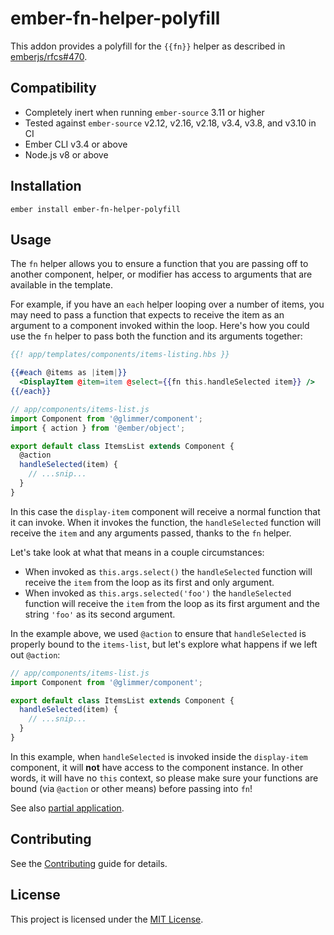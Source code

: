 ember-fn-helper-polyfill
==============================================================================

This addon provides a polyfill for the `{{fn}}` helper as described in 
[emberjs/rfcs#470](https://emberjs.github.io/rfcs/0470-fn-helper.html).

Compatibility
------------------------------------------------------------------------------

* Completely inert when running `ember-source` 3.11 or higher
* Tested against `ember-source` v2.12, v2.16, v2.18, v3.4, v3.8, and v3.10 in CI
* Ember CLI v3.4 or above
* Node.js v8 or above

Installation
------------------------------------------------------------------------------

```
ember install ember-fn-helper-polyfill
```


Usage
------------------------------------------------------------------------------

The `fn` helper allows you to ensure a function that you are passing off
to another component, helper, or modifier has access to arguments that are
available in the template.

For example, if you have an `each` helper looping over a number of items, you
may need to pass a function that expects to receive the item as an argument
to a component invoked within the loop. Here's how you could use the `fn`
helper to pass both the function and its arguments together:

```hbs
{{! app/templates/components/items-listing.hbs }}

{{#each @items as |item|}}
  <DisplayItem @item=item @select={{fn this.handleSelected item}} />
{{/each}}
```

```js
// app/components/items-list.js
import Component from '@glimmer/component';
import { action } from '@ember/object';

export default class ItemsList extends Component {
  @action
  handleSelected(item) {
    // ...snip...
  }
}
```

In this case the `display-item` component will receive a normal function
that it can invoke. When it invokes the function, the `handleSelected`
function will receive the `item` and any arguments passed, thanks to the
`fn` helper.

Let's take look at what that means in a couple circumstances:

- When invoked as `this.args.select()` the `handleSelected` function will
  receive the `item` from the loop as its first and only argument.
- When invoked as `this.args.selected('foo')` the `handleSelected` function
  will receive the `item` from the loop as its first argument and the
  string `'foo'` as its second argument.

In the example above, we used `@action` to ensure that `handleSelected` is
properly bound to the `items-list`, but let's explore what happens if we
left out `@action`:

```js
// app/components/items-list.js
import Component from '@glimmer/component';

export default class ItemsList extends Component {
  handleSelected(item) {
    // ...snip...
  }
}
```

In this example, when `handleSelected` is invoked inside the `display-item`
component, it will **not** have access to the component instance. In other
words, it will have no `this` context, so please make sure your functions
are bound (via `@action` or other means) before passing into `fn`!

See also [partial application](https://en.wikipedia.org/wiki/Partial_application).

Contributing
------------------------------------------------------------------------------

See the [Contributing](CONTRIBUTING.md) guide for details.


License
------------------------------------------------------------------------------

This project is licensed under the [MIT License](LICENSE.md).
